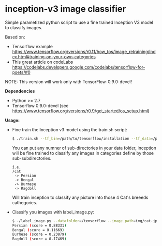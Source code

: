 # inception-v3 image classifier
Simple parametized python script to use a fine trained Inception V3 model to classify images.

Based on:
*  Tensorflow example https://www.tensorflow.org/versions/r0.11/how_tos/image_retraining/index.html#training-on-your-own-categories
*  This great article on codeLabs https://codelabs.developers.google.com/codelabs/tensorflow-for-poets/#0

NOTE: This version will work only with TensorFlow-0.9.0-devel!

<b>Dependencies</b>
* Python >= 2.7
* Tensorflow 0.9.0-devel (see https://www.tensorflow.org/versions/r0.9/get_started/os_setup.html)

<b>Usage:</b>
* Fine train the Inception v3 model using the train.sh script:
   ```bash
   $ ./train.sh --tf_bin=/path/to/tensorflow/installation --tf_data=/path/to/images/data/folder.
   ```
   You can put any numner of sub-directories in your data folder, inception will be fine trained to classify
   any images in categories define by those sub-subdirectories.
   ```
   i.e.
   /cat
    -> Persian
    -> Bengal
    -> Burmese
    -> Ragdoll
   ```
   Will train inception to classify any picture into those 4 Cat's breeeds cathegories.

* Classify you images with label_image.py:
   ```bash
   $ ./label_image.py --datafolder=/tensorflow --image_path=img/cat.jpg
   Persian (score = 0.88331)
   Bengal (score = 0.11669)
   Burmese (score = 0.23879)
   Ragdoll (score = 0.17469)
   ```
